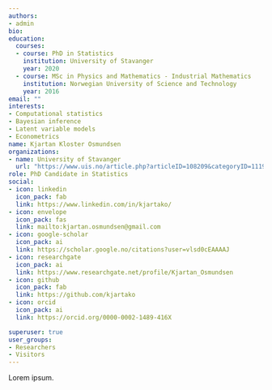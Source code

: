```yaml
---
authors:
- admin
bio:
education:
  courses:
  - course: PhD in Statistics
    institution: University of Stavanger
    year: 2020
  - course: MSc in Physics and Mathematics - Industrial Mathematics
    institution: Norwegian University of Science and Technology
    year: 2016
email: ""
interests:
- Computational statistics
- Bayesian inference
- Latent variable models
- Econometrics
name: Kjartan Kloster Osmundsen
organizations:
- name: University of Stavanger
  url: "https://www.uis.no/article.php?articleID=108209&categoryID=11198"
role: PhD Candidate in Statistics
social:
- icon: linkedin
  icon_pack: fab
  link: https://www.linkedin.com/in/kjartako/
- icon: envelope
  icon_pack: fas
  link: mailto:kjartan.osmundsen@gmail.com
- icon: google-scholar
  icon_pack: ai
  link: https://scholar.google.no/citations?user=vlsd0cEAAAAJ
- icon: researchgate
  icon_pack: ai
  link: https://www.researchgate.net/profile/Kjartan_Osmundsen  
- icon: github
  icon_pack: fab
  link: https://github.com/kjartako
- icon: orcid
  icon_pack: ai
  link: https://orcid.org/0000-0002-1489-416X

superuser: true
user_groups:
- Researchers
- Visitors
---
```


Lorem ipsum.
 
